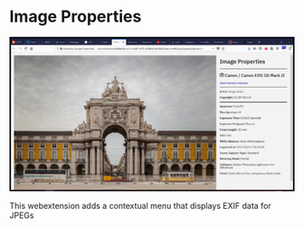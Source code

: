 # Image Properties

![Webextension showing image properties](screenshot.jpg)

This webextension adds a contextual menu that displays EXIF data for JPEGs